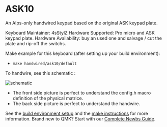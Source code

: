 # ASK10

An Alps-only handwired keypad based on the original ASK keypad plate.

Keyboard Maintainer: 4sStylZ
Hardware Supported: Pro micro and ASK keypad plate.
Hardware Availability: buy an used one and salvage / cut the plate and rip-off the switchs.

Make example for this keyboard (after setting up your build environment):

* `make handwired/ask10/default`

To handwire, see this schematic :

![schematic](https://i.imgur.com/HYbUScM.png)

* The front side picture is perfect to understand the config.h macro definition of the physical matrice.
* The back side picture is perfect to understand the handwire.

See the [build environment setup](https://docs.qmk.fm/#/getting_started_build_tools) and the [make instructions](https://docs.qmk.fm/#/getting_started_make_guide) for more information. Brand new to QMK? Start with our [Complete Newbs Guide](https://docs.qmk.fm/#/newbs).
